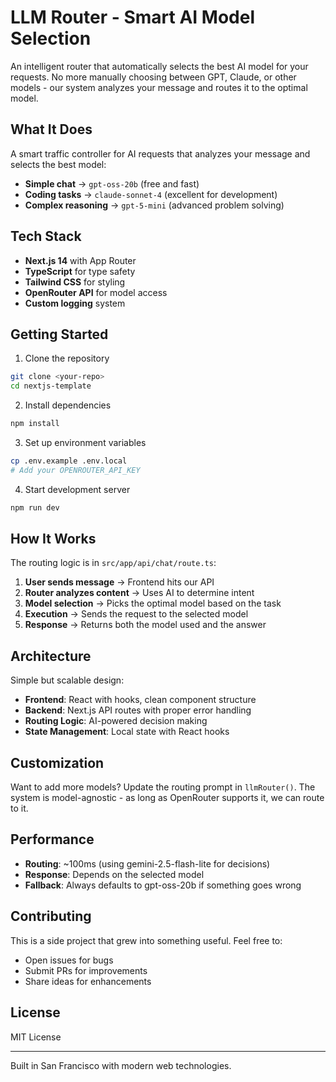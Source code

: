 # LLM Router - Smart AI Model Selection

An intelligent router that automatically selects the best AI model for your requests. No more manually choosing between GPT, Claude, or other models - our system analyzes your message and routes it to the optimal model.

## What It Does

A smart traffic controller for AI requests that analyzes your message and selects the best model:

- **Simple chat** → `gpt-oss-20b` (free and fast)
- **Coding tasks** → `claude-sonnet-4` (excellent for development)
- **Complex reasoning** → `gpt-5-mini` (advanced problem solving)

## Tech Stack

- **Next.js 14** with App Router
- **TypeScript** for type safety
- **Tailwind CSS** for styling
- **OpenRouter API** for model access
- **Custom logging** system

## Getting Started

1. Clone the repository

```bash
git clone <your-repo>
cd nextjs-template
```

2. Install dependencies

```bash
npm install
```

3. Set up environment variables

```bash
cp .env.example .env.local
# Add your OPENROUTER_API_KEY
```

4. Start development server

```bash
npm run dev
```

## How It Works

The routing logic is in `src/app/api/chat/route.ts`:

1. **User sends message** → Frontend hits our API
2. **Router analyzes content** → Uses AI to determine intent
3. **Model selection** → Picks the optimal model based on the task
4. **Execution** → Sends the request to the selected model
5. **Response** → Returns both the model used and the answer

## Architecture

Simple but scalable design:

- **Frontend**: React with hooks, clean component structure
- **Backend**: Next.js API routes with proper error handling
- **Routing Logic**: AI-powered decision making
- **State Management**: Local state with React hooks

## Customization

Want to add more models? Update the routing prompt in `llmRouter()`. The system is model-agnostic - as long as OpenRouter supports it, we can route to it.

## Performance

- **Routing**: ~100ms (using gemini-2.5-flash-lite for decisions)
- **Response**: Depends on the selected model
- **Fallback**: Always defaults to gpt-oss-20b if something goes wrong

## Contributing

This is a side project that grew into something useful. Feel free to:

- Open issues for bugs
- Submit PRs for improvements
- Share ideas for enhancements

## License

MIT License

---

Built in San Francisco with modern web technologies.

